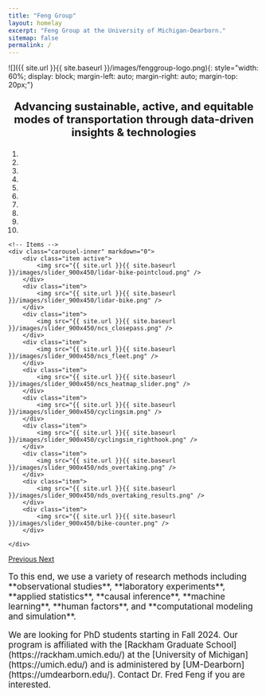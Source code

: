 ```yaml
---
title: "Feng Group"
layout: homelay
excerpt: "Feng Group at the University of Michigan-Dearborn."
sitemap: false
permalink: /
---
```


![]({{ site.url }}{{ site.baseurl }}/images/fenggroup-logo.png){: style="width: 60%; display: block; margin-left: auto; margin-right: auto; margin-top: 20px;"}

<div style="font-size:22px; font-weight:bold; text-align:center;">
<p>Advancing sustainable, active, and equitable modes of transportation through data-driven insights & technologies</p>
</div>

<div markdown="0" id="carousel" class="carousel slide" data-ride="carousel" data-interval="5000" data-pause="hover" >
    <ol class="carousel-indicators">
        <li data-target="#carousel" data-slide-to="0" class="active"></li>
        <li data-target="#carousel" data-slide-to="1"></li>
        <li data-target="#carousel" data-slide-to="2"></li>
        <li data-target="#carousel" data-slide-to="3"></li>
        <li data-target="#carousel" data-slide-to="4"></li>
        <li data-target="#carousel" data-slide-to="5"></li>
        <li data-target="#carousel" data-slide-to="6"></li>
        <li data-target="#carousel" data-slide-to="7"></li>
        <li data-target="#carousel" data-slide-to="8"></li>
        <li data-target="#carousel" data-slide-to="9"></li>
    </ol>

    <!-- Items -->
    <div class="carousel-inner" markdown="0">
        <div class="item active">
            <img src="{{ site.url }}{{ site.baseurl }}/images/slider_900x450/lidar-bike-pointcloud.png" />
        </div>
        <div class="item">
            <img src="{{ site.url }}{{ site.baseurl }}/images/slider_900x450/lidar-bike.png" />
        </div>
        <div class="item">
            <img src="{{ site.url }}{{ site.baseurl }}/images/slider_900x450/ncs_closepass.png" />
        </div>
        <div class="item">
            <img src="{{ site.url }}{{ site.baseurl }}/images/slider_900x450/ncs_fleet.png" />
        </div>
        <div class="item">
            <img src="{{ site.url }}{{ site.baseurl }}/images/slider_900x450/ncs_heatmap_slider.png" />
        </div>
        <div class="item">
            <img src="{{ site.url }}{{ site.baseurl }}/images/slider_900x450/cyclingsim.png" />
        </div>
        <div class="item">
            <img src="{{ site.url }}{{ site.baseurl }}/images/slider_900x450/cyclingsim_righthook.png" />
        </div>
        <div class="item">
            <img src="{{ site.url }}{{ site.baseurl }}/images/slider_900x450/nds_overtaking.png" />
        </div>
        <div class="item">
            <img src="{{ site.url }}{{ site.baseurl }}/images/slider_900x450/nds_overtaking_results.png" />
        </div>
        <div class="item">
            <img src="{{ site.url }}{{ site.baseurl }}/images/slider_900x450/bike-counter.png" />
        </div>   

    </div>
  <a class="left carousel-control" href="#carousel" role="button" data-slide="prev">
    <span class="glyphicon glyphicon-chevron-left" aria-hidden="true"></span>
    <span class="sr-only">Previous</span>
  </a>
  <a class="right carousel-control" href="#carousel" role="button" data-slide="next">
    <span class="glyphicon glyphicon-chevron-right" aria-hidden="true"></span>
    <span class="sr-only">Next</span>
  </a>
</div>

<div style="font-size:17px;">
<p>
To this end, we use a variety of research methods including
**observational studies**,
**laboratory experiments**,
**applied statistics**, 
**causal inference**,
**machine learning**,
**human factors**, and
**computational modeling and simulation**. 
</p>
<p>
We are looking for PhD students starting in Fall 2024. 
Our program is affiliated with the [Rackham Graduate School](https://rackham.umich.edu/) at the [University of Michigan](https://umich.edu/)
and is administered by [UM-Dearborn](https://umdearborn.edu/). 
Contact Dr. Fred Feng if you are interested.
</p>
</div>
<br>
